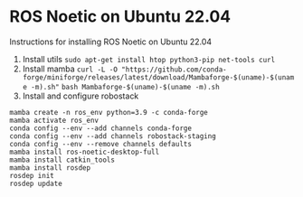 # ROS Noetic on Ubuntu 22.04
Instructions for installing ROS Noetic on Ubuntu 22.04

1. Install utils
`sudo apt-get install htop python3-pip net-tools curl`
2. Install mamba
`curl -L -O "https://github.com/conda-forge/miniforge/releases/latest/download/Mambaforge-$(uname)-$(uname -m).sh"`
`bash Mambaforge-$(uname)-$(uname -m).sh`
3. Install and configure robostack
```
mamba create -n ros_env python=3.9 -c conda-forge
mamba activate ros_env
conda config --env --add channels conda-forge
conda config --env --add channels robostack-staging
conda config --env --remove channels defaults
mamba install ros-noetic-desktop-full
mamba install catkin_tools
mamba install rosdep
rosdep init
rosdep update
```
